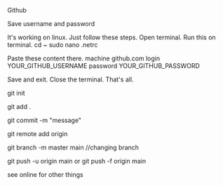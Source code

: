 Github

Save username and password

It's working on linux.
Just follow these steps.
Open terminal.
Run this on terminal.
cd ~
sudo nano .netrc

Paste these content there.
machine github.com
login YOUR_GITHUB_USERNAME
password YOUR_GITHUB_PASSWORD

Save and exit.
Close the terminal.
That's all.

git init

git add .

git commit -m "message"

git remote add origin <link>

git branch -m master main   //changing branch

git push -u origin main 
or
git push -f origin main

see online for other things
